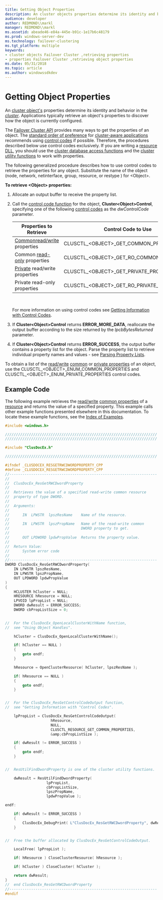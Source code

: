 ```yaml
---
title: Getting Object Properties
description: An cluster objects properties determine its identity and behavior in the cluster. Applications typically retrieve an objects properties to discover how the object is currently configured.
audience: developer
author: REDMOND\\markl
manager: REDMOND\\markl
ms.assetid: abeade46-e84a-445e-b91c-1e17b6c48179
ms.prod: windows-server-dev
ms.technology: failover-clustering
ms.tgt_platform: multiple
keywords:
- cluster objects Failover Cluster ,retrieving properties
- properties Failover Cluster ,retrieving object properties
ms.date: 05/31/2018
ms.topic: article
ms.author: windowssdkdev
---
```


# Getting Object Properties

An [cluster object's](cluster-objects.md) properties determine its identity and behavior in the [*cluster*](c-gly.md#-wolf-cluster-gly). Applications typically retrieve an object's properties to discover how the object is currently configured.

The [Failover Cluster API](the-server-cluster-api.md) provides many ways to get the properties of an object. The [standard order of preference](standard-order-of-preference.md) for [cluster-aware applications](cluster-aware-applications.md) recommends using [control codes](about-control-codes.md) if possible. Therefore, the procedures described below use control codes exclusively. If you are writing a [resource DLL](resource-dlls.md), you should use the [cluster database access functions](cluster-database-access-functions.md) and the [cluster utility functions](cluster-utility-functions.md) to work with properties.

The following generalized procedure describes how to use control codes to retrieve the properties for any object. Substitute the name of the object (node, network, netinterface, group, resource, or restype ) for &lt;Object&gt;.

**To retrieve &lt;Object&gt; properties:**

1.  Allocate an output buffer to receive the property list.
2.  Call the [control code function](control-code-functions.md) for the object, **Cluster&lt;Object&gt;Control**, specifying one of the following [control codes](control-codes.md) as the *dwControlCode* parameter.

    

    | Properties to Retrieve                                                            | Control Code to Use                                   |
    |-----------------------------------------------------------------------------------|-------------------------------------------------------|
    | [Common](common-properties.md)[read/write](read-write-properties.md) properties | CLUSCTL\_&lt;OBJECT&gt;\_GET\_COMMON\_PROPERTIES      |
    | Common [read-only](read-only-properties.md) properties                           | CLUSCTL\_&lt;OBJECT&gt;\_GET\_RO\_COMMON\_PROPERTIES  |
    | [Private](private-properties.md) read/write properties                           | CLUSCTL\_&lt;OBJECT&gt;\_GET\_PRIVATE\_PROPERTIES     |
    | Private read-only properties                                                      | CLUSCTL\_&lt;OBJECT&gt;\_GET\_RO\_PRIVATE\_PROPERTIES |

    

     

    For more information on using control codes see [Getting Information with Control Codes](getting-information-with-control-codes.md).

3.  If **Cluster&lt;Object&gt;Control** returns **ERROR\_MORE\_DATA**, reallocate the output buffer according to the size returned by the *lpcbBytesReturned* parameter.
4.  If **Cluster&lt;Object&gt;Control** returns **ERROR\_SUCCESS**, the output buffer contains a property list for the object. Parse the property list to retrieve individual property names and values - see [Parsing Property Lists](parsing-property-lists.md).

To obtain a list of the [read/write](read-write-properties.md) [common](common-properties.md) or [private properties](private-properties.md) of an object, use the CLUSCTL\_&lt;OBJECT&gt;\_ENUM\_COMMON\_PROPERTIES and CLUSCTL\_&lt;OBJECT&gt;\_ENUM\_PRIVATE\_PROPERTIES control codes.

## Example Code

The following example retrieves the [read/write](read-write-properties.md) [common properties](common-properties.md) of a [resource](resources.md) and returns the value of a specified property. This example calls other example functions presented elsewhere in this documentation. To locate these example functions, see the [Index of Examples](index-of-examples.md).


```C++
#include <windows.h>

//////////////////////////////////////////////////////////////////////
//////////////////////////////////////////////////////////////////////

#include "ClusDocEx.h"

//////////////////////////////////////////////////////////////////////

#ifndef _CLUSDOCEX_RESGETRWCDWORDPROPERTY_CPP
#define _CLUSDOCEX_RESGETRWCDWORDPROPERTY_CPP
//--------------------------------------------------------------------
//
//  ClusDocEx_ResGetRWCDwordProperty
//
//  Retrieves the value of a specified read-write common resource
//  property of type DWORD.
//
//  Arguments:
//
//      IN  LPWSTR  lpszResName    Name of the resource.
//
//      IN  LPWSTR  lpszPropName   Name of the read-write common 
//                                 DWORD property to get.
//
//      OUT LPDWORD lpdwPropValue  Returns the property value.
//
//  Return Value:
//      System error code
//  
//--------------------------------------------------------------------
DWORD ClusDocEx_ResGetRWCDwordProperty(
    IN LPWSTR lpszResName, 
    IN LPWSTR lpszPropName,
    OUT LPDWORD lpdwPropValue
)
{
    HCLUSTER hCluster = NULL;
    HRESOURCE hResource = NULL;
    LPVOID lpPropList = NULL;
    DWORD dwResult = ERROR_SUCCESS; 
    DWORD cbPropListSize = 0;
        

//  For the ClusDocEx_OpenLocalClusterWithName function, 
//  see "Using Object Handles".

    hCluster = ClusDocEx_OpenLocalClusterWithName();

    if( hCluster == NULL )
    {
        goto endf;
    }

    hResource = OpenClusterResource( hCluster, lpszResName );

    if( hResource == NULL )
    {
        goto endf;
    }


//  For the ClusDocEx_ResGetControlCodeOutput function, 
//  see "Getting Information with "Control Codes".

    lpPropList = ClusDocEx_ResGetControlCodeOutput(
                     hResource,
                     NULL,
                     CLUSCTL_RESOURCE_GET_COMMON_PROPERTIES,
                     &amp;cbPropListSize );

    if( dwResult != ERROR_SUCCESS )
    {
        goto endf;
    }


//  ResUtilFindDwordProperty is one of the cluster utility functions.

    dwResult = ResUtilFindDwordProperty(
                   lpPropList,
                   cbPropListSize,
                   lpszPropName,
                   lpdwPropValue );

endf:

    if( dwResult != ERROR_SUCCESS )
    {
        ClusDocEx_DebugPrint( L"ClusDocEx_ResGetRWCDwordProperty", dwResult );
    }


//  Free the buffer allocated by ClusDocEx_ResGetControlCodeOutput.

    LocalFree( lpPropList );

    if( hResource ) CloseClusterResource( hResource );

    if( hCluster ) CloseCluster( hCluster );

    return dwResult;
}
//  end ClusDocEx_ResGetRWCDwordProperty
//--------------------------------------------------------------------
#endif
```



 

 





